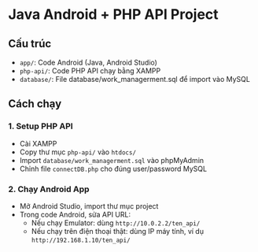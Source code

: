 # Java Android + PHP API Project

## Cấu trúc
- `app/`: Code Android (Java, Android Studio)
- `php-api/`: Code PHP API chạy bằng XAMPP
- `database/`: File database/work_managerment.sql để import vào MySQL

## Cách chạy
### 1. Setup PHP API
- Cài XAMPP
- Copy thư mục `php-api/` vào `htdocs/`
- Import `database/work_managerment.sql` vào phpMyAdmin
- Chỉnh file `connectDB.php` cho đúng user/password MySQL

### 2. Chạy Android App
- Mở Android Studio, import thư mục project
- Trong code Android, sửa API URL:
  - Nếu chạy Emulator: dùng `http://10.0.2.2/ten_api/`
  - Nếu chạy trên điện thoại thật: dùng IP máy tính, ví dụ `http://192.168.1.10/ten_api/`
